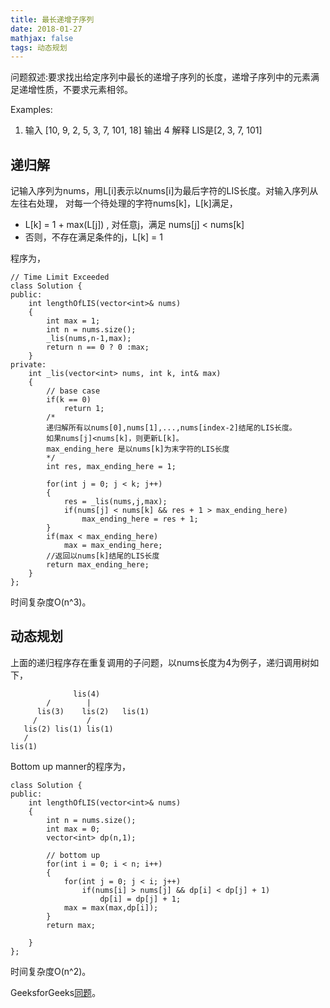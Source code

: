 ```yaml
---
title: 最长递增子序列
date: 2018-01-27
mathjax: false
tags: 动态规划
---
```


问题叙述:要求找出给定序列中最长的递增子序列的长度，递增子序列中的元素满足递增性质，不要求元素相邻。

Examples:
1. 输入 [10, 9, 2, 5, 3, 7, 101, 18] 输出 4 解释 LIS是[2, 3, 7, 101]

## 递归解

记输入序列为nums，用L[i]表示以nums[i]为最后字符的LIS长度。对输入序列从左往右处理，
对每一个待处理的字符nums[k]，L[k]满足，

- L[k] = 1 + max(L[j]) , 对任意j，满足 nums[j] < nums[k]
- 否则，不存在满足条件的j，L[k] = 1

程序为，
```
// Time Limit Exceeded
class Solution {
public:
    int lengthOfLIS(vector<int>& nums) 
    {
        int max = 1;
        int n = nums.size();
        _lis(nums,n-1,max);
        return n == 0 ? 0 :max;
    }
private:
    int _lis(vector<int> nums, int k, int& max)
    {
        // base case
        if(k == 0)
            return 1;
        /*
        递归解所有以nums[0],nums[1],...,nums[index-2]结尾的LIS长度。
        如果nums[j]<nums[k]，则更新L[k]。
        max_ending_here 是以nums[k]为末字符的LIS长度
        */
        int res, max_ending_here = 1;

        for(int j = 0; j < k; j++)
        {
            res = _lis(nums,j,max);
            if(nums[j] < nums[k] && res + 1 > max_ending_here)
                max_ending_here = res + 1;
        }
        if(max < max_ending_here)
            max = max_ending_here;
        //返回以nums[k]结尾的LIS长度
        return max_ending_here;
    }
};
```

时间复杂度O(n^3)。

## 动态规划

上面的递归程序存在重复调用的子问题，以nums长度为4为例子，递归调用树如下，

```
              lis(4)
        /        |     
      lis(3)    lis(2)   lis(1)
     /           /
   lis(2) lis(1) lis(1)
   /
lis(1)
```

Bottom up manner的程序为，

```
class Solution {
public:
    int lengthOfLIS(vector<int>& nums) 
    {
        int n = nums.size();
        int max = 0;
        vector<int> dp(n,1);

        // bottom up
        for(int i = 0; i < n; i++)
        {
            for(int j = 0; j < i; j++)
                if(nums[i] > nums[j] && dp[i] < dp[j] + 1)
                    dp[i] = dp[j] + 1;
            max = max(max,dp[i]);
        }
        return max;

    }
};
```

时间复杂度O(n^2)。


GeeksforGeeks[同题](https://github.com/shouguicai/Notes/blob/master/GeeksforGeeks/Longest%20Increasing%20Subsequence.md)。









